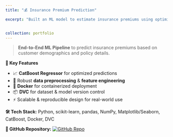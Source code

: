 ```yaml
---
title: "💰 Insurance Premium Prediction"

excerpt: "Built an ML model to estimate insurance premiums using optimized regression, with Docker & DVC integration.<br/><img src='/Vaidik.github.io/images/insurance.jpeg' alt='Insurance Image' style='margin-top:10px; border-radius:10px; width:100%; max-width:400px;'/>"


collection: portfolio
---
```



> **End-to-End ML Pipeline** to predict insurance premiums based on customer demographics and policy details.

**🔹 Key Features**
- 📈 **CatBoost Regressor** for optimized predictions  
- 🧹 Robust **data preprocessing** & **feature engineering**  
- 🐳 **Docker** for containerized deployment  
- 📦 **DVC** for dataset & model version control  
- ⚡ Scalable & reproducible design for real-world use  

**🛠 Tech Stack:** Python, scikit-learn, pandas, NumPy, Matplotlib/Seaborn, CatBoost, Docker, DVC  

**🔗 GitHub Repository:** [![GitHub Repo](https://img.shields.io/badge/View%20on%20GitHub-181717?style=for-the-badge&logo=github&logoColor=white)](https://github.com/Vaidik26/Insurance_Premium)